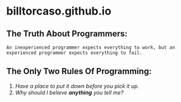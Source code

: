 # billtorcaso.github.io

## The Truth About Programmers:

    An inexperienced programmer expects everything to work, but an experienced programmer expects everything to fail.

## The Only Two Rules Of Programming:

1.  *Have a place to put it down before you pick it up.*
2.  *Why should I believe **anything** you tell me?*
